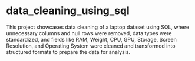 # data_cleaning_using_sql
This project showcases data cleaning of a laptop dataset using SQL, where unnecessary columns and null rows were removed, data types were standardized, and fields like RAM, Weight, CPU, GPU, Storage, Screen Resolution, and Operating System were cleaned and transformed into structured formats to prepare the data for analysis.
